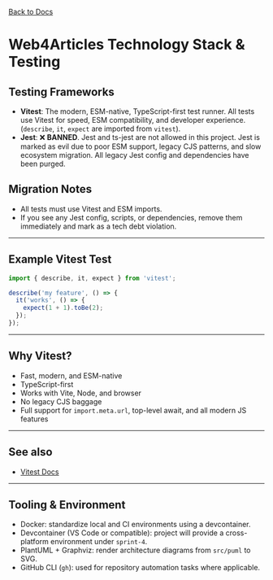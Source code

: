 [Back to Docs](../)

# Web4Articles Technology Stack & Testing

## Testing Frameworks

- **Vitest**: The modern, ESM-native, TypeScript-first test runner. All tests use Vitest for speed, ESM compatibility, and developer experience. (`describe`, `it`, `expect` are imported from `vitest`).
- **Jest**: ❌ **BANNED**. Jest and ts-jest are not allowed in this project. Jest is marked as evil due to poor ESM support, legacy CJS patterns, and slow ecosystem migration. All legacy Jest config and dependencies have been purged.

## Migration Notes
- All tests must use Vitest and ESM imports.
- If you see any Jest config, scripts, or dependencies, remove them immediately and mark as a tech debt violation.

---

## Example Vitest Test
```typescript
import { describe, it, expect } from 'vitest';

describe('my feature', () => {
  it('works', () => {
    expect(1 + 1).toBe(2);
  });
});
```

---

## Why Vitest?
- Fast, modern, and ESM-native
- TypeScript-first
- Works with Vite, Node, and browser
- No legacy CJS baggage
- Full support for `import.meta.url`, top-level await, and all modern JS features

---

## See also
- [Vitest Docs](https://vitest.dev/)

---

## Tooling & Environment

- Docker: standardize local and CI environments using a devcontainer.
- Devcontainer (VS Code or compatible): project will provide a cross-platform environment under `sprint-4`.
- PlantUML + Graphviz: render architecture diagrams from `src/puml` to SVG.
- GitHub CLI (`gh`): used for repository automation tasks where applicable.
